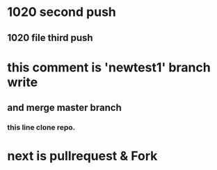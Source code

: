 # 1020 second push 
## 1020 file third push

# this comment is 'newtest1' branch write
## and merge master branch 

### this line clone repo.
# next is pullrequest & Fork